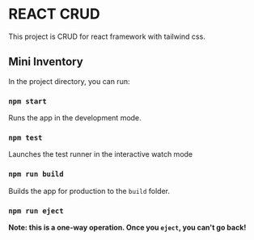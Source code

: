 # REACT CRUD

This project is CRUD for react framework with tailwind css.

## Mini Inventory

In the project directory, you can run:

### `npm start`

Runs the app in the development mode.

### `npm test`

Launches the test runner in the interactive watch mode

### `npm run build`

Builds the app for production to the `build` folder.

### `npm run eject`

**Note: this is a one-way operation. Once you `eject`, you can't go back!**
